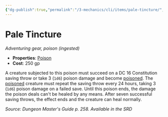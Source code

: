 ```yaml
---
{"dg-publish":true,"permalink":"/3-mechanics/cli/items/pale-tincture/","tags":["ttrpg-cli/compendium/src/5e/dmg","ttrpg-cli/item/gear/","ttrpg-cli/item/rarity/none"]}
---
```


# Pale Tincture
*Adventuring gear, poison (ingested)*  


- **Properties**: [Poison](3-Mechanics/CLI/rules/item-properties.md#Poison)
- **Cost**: 250 gp

A creature subjected to this poison must succeed on a DC 16 Constitution saving throw or take 3 (`1d6`) poison damage and become [poisoned](3-Mechanics/CLI/rules/conditions.md#Poisoned). The [poisoned](3-Mechanics/CLI/rules/conditions.md#Poisoned) creature must repeat the saving throw every 24 hours, taking 3 (`1d6`) poison damage on a failed save. Until this poison ends, the damage the poison deals can't be healed by any means. After seven successful saving throws, the effect ends and the creature can heal normally.

*Source: Dungeon Master's Guide p. 258. Available in the <span title='Systems Reference Document (5.1)'>SRD</span>*